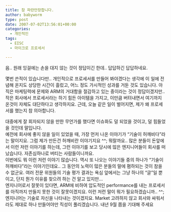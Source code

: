 ```yaml
---
title: 참 파란만장합니다.
author: babyworm
type: post
date: 2007-07-02T13:56:01+00:00
categories:
  - 개인적인
tags:
  - EISC
  - 마이크로 프로세서

---
```

음.. 원래 잉걸에는 손을 대지 않는 것이 정답이긴 한데.. 답답하긴 답답하네요.

몇번 쓴적이 있습니다만.. 개인적으로 프로세서를 만들어 봐야겠다는 생각에 이 일에 전념해 온지도 상당한 시간이 흘렀고, 어느 정도 가시적인 성과를 거둔 것도 있습니다. 아직은 마케팅력에 문제와 ARM의 거대함을 절감하고 있는 중이라는 것이 정답이겠지만.. 작은 회사에서 프로세서라는 하기 힘든 아이템을 가지고, 이만큼 버텨내면서 여기까지 온것이 자체도 대단하다고 생각하지요. 근데, 오늘 같은 일이 벌어지면, 제가 왜 프로세서를 했는지 참 의아합니다. 

대중에게 잘 회자되지 않을 만한 무언가를 했다면 이슈화도 덜 되었을 것이고, 덜 힘들었을 것인데 말입니다.  
예전에 회사에 좋지 않을 일이 있었을 때, 가장 먼저 나온 이야기가 &#8220;기술이 허깨비다&#8221;라는 말이지요. 그럼 제가 만든건 허깨비란 이야기지요 ^^; 뭐랄까요.. 많은 분들이 돈앞에서 이런 저런 이야기를 하는데, 그런 이야기를 보고 당시에 많은 엔지니어들이 회사를 떠났습니다. 자존심하나로 버티는 사람들이니까요.  
이번에도 뭐 이런 저런 이야기 많습니다. 역시 또 나오는 이야기들 중의 하나가 &#8220;기술이 허깨비다&#8221;라는 이야기인데요.. 그 동안의 노력이 많은 분들의 말에 폄하되는 것이 참을 수 없군요. 여러 전문 위원들의 기술 평가 결과는 욕심 앞에서는 그냥 하나의 &#8220;글&#8221;일 뿐이고, 단지 뭔가 이유를 찾으려 하는 건 알고 있지만&#8230;  
엔지니어로서 잘못이 있다면, ARM에 비하여 압도적인 performance를 내는 프로세서를 아직까지 만들지 못한 것이 잘못이겠지요. 이런 저런 말이 뭐가 필요하겠습니까.. ^^; 엔지니어는 기술로 자신을 나타내는 것이겠지요. Market 고려하지 않고 회사와 싸워서라도 제대로 하나 만들어야만 직성이 풀리겠습니다. 내년 9월 쯤을 기대해 주세요&nbsp;